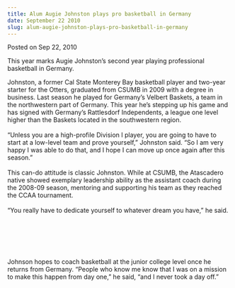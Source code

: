 ```yaml
---
title: Alum Augie Johnston plays pro basketball in Germany
date: September 22 2010
slug: alum-augie-johnston-plays-pro-basketball-in-germany
---
```





<span class="date">Posted on Sep 22, 2010    </span>
<p>This year marks Augie Johnston&#x2019;s second year playing
professional basketball in Germany.</p>
<p>Johnston, a former Cal State Monterey Bay basketball player and
two-year starter for the Otters,&#xA0;graduated from CSUMB in 2009
with a degree in business. Last season he played for Germany&#x2019;s
Velbert Baskets, a team in the northwestern part of Germany. This
year he&#x2019;s stepping up his game and has signed with Germany&#x2019;s
Rattlesdorf Independents, a league one level higher than the
Baskets located in the southwestern region.<br>
<br>
&#x201C;Unless you are a high-profile Division I player, you are going to
have to start at a low-level team and prove yourself,&#x201D; Johnston
said. &#x201C;So I am very happy I was able to do that, and I hope I can
move up once again after this season.&#x201D;<br>
<br>
This can-do attitude is classic Johnston. While at CSUMB, the
Atascadero native showed exemplary leadership ability as the
assistant coach during the 2008-09 season, mentoring and supporting
his team as they reached the CCAA tournament.<br>
<br>
&#x201C;You really have to dedicate yourself to whatever dream you have,&#x201D;
he said.</br></br></br></br></br></br></p>
<p>Johnson hopes to coach basketball at the junior college level
once he returns from Germany. &#x201C;People who know me know that I was
on a mission to make this happen from day one,&#x201D; he said, &#x201C;and I
never took a day off.&#x201D;</p>





